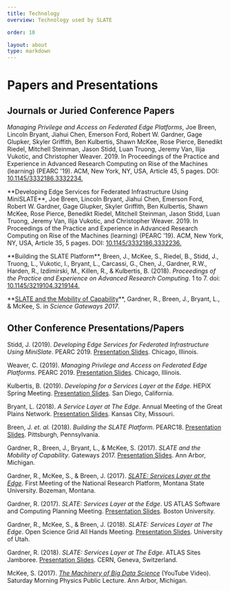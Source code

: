 ```yaml
---
title: Technology
overview: Technology used by SLATE

order: 10

layout: about
type: markdown
---
```


# Papers and Presentations 

## Journals or Juried Conference Papers

<p><i>Managing Privilege and Access on Federated Edge Platforms</i>,  Joe Breen, Lincoln Bryant, Jiahui Chen, Emerson Ford, Robert W. Gardner, Gage Glupker, Skyler Griffith, Ben Kulbertis, Shawn McKee, Rose Pierce, Benedikt Riedel, Mitchell Steinman, Jason Stidd, Luan Truong, Jeremy Van, Ilija Vukotic, and Christopher Weaver. 2019. In Proceedings of the Practice and Experience in Advanced Research Computing on Rise of the Machines (learning) (PEARC '19). ACM, New York, NY, USA, Article 45, 5 pages. DOI: <a href="https://doi.org/10.1145/3332186.3332234">10.1145/3332186.3332234.</a></p>
  
<p>**Developing Edge Services for Federated Infrastructure Using MiniSLATE**,   Joe Breen, Lincoln Bryant, Jiahui Chen, Emerson Ford, Robert W. Gardner, Gage Glupker, Skyler Griffith, Ben Kulbertis, Shawn McKee, Rose Pierce, Benedikt Riedel, Mitchell Steinman, Jason Stidd, Luan Truong, Jeremy Van, Ilija Vukotic, and Christopher Weaver. 2019. In Proceedings of the Practice and Experience in Advanced Research Computing on Rise of the Machines (learning) (PEARC '19). ACM, New York, NY, USA, Article 35, 5 pages. DOI: <a href=" https://doi.org/10.1145/3332186.3332236">10.1145/3332186.3332236.</a></p>

<p>**Building the SLATE Platform**, Breen, J., McKee, S., Riedel, B., Stidd, J., Truong, L., Vukotic, I., Bryant, L., Carcassi, G., Chen, J., Gardner, R.W., Harden, R., Izdimirski, M., Killen, R., & Kulbertis, B. (2018). <i>Proceedings of the Practice and Experience on Advanced Research Computing</i>. 1 to 7. doi: <a href="https://dl.acm.org/citation.cfm?doid=3219104.3219144">10.1145/3219104.3219144.</a></p>

<p>**<a href="https://drive.google.com/file/d/0BzgiYUsbrz2TWHkzNzBlbzJyXzg/view?usp=sharing">SLATE and the Mobility of Capability</a>**, Gardner, R., Breen, J., Bryant, L., & McKee, S. in <i>Science Gateways 2017</i>.</p>

## Other Conference Presentations/Papers

<p>Stidd, J. (2019). <i>Developing Edge Services for Federated Infrastructure Using MiniSlate</i>. PEARC 2019. <a href="https://docs.google.com/presentation/d/1lnbUeYe5fJgJmNFg3mKCqKkPSHGZAcaj_JsvwCvl4UI/edit#slide=id.g5df5dac487_0_0">Presentation Slides</a>. Chicago, Illinois.</p>

<p>Weaver, C. (2019). <i>Managing Privilege and Access on Federated Edge Platforms</i>. PEARC 2019. <a href="https://docs.google.com/presentation/d/1QkOjaj5X1vS3-OZ4VTDYSyt5hCFc8KP4FO7EBWxfKQk/edit#slide=id.p">Presentation Slides</a>. Chicago, Illinois.</p>

<p>Kulbertis, B. (2019). <i>Developing for a Services Layer at the Edge</i>. HEPiX Spring Meeting. <a href="https://docs.google.com/presentation/d/1MVUSRqvXkdcyMlXfqQX-QJGUUtpKr0A3W26mN8JbFEQ/">Presentation Slides</a>. San Diego, California.</p>

<p>Bryant, L. (2018). <i>A Service Layer at The Edge</i>. Annual Meeting of the Great Plains Network. <a href="https://docs.google.com/presentation/d/1f-zNlxWe0eZJM6zDGurcjAK5fKuxt_RRLP73u1rGpN0/edit#slide=id.p">Presentation Slides</a>. Kansas City, Missouri.</p>

<p>Breen, J. <i>et. al.</i> (2018). <i>Building the SLATE Platform</i>. PEARC18. <a href="https://docs.google.com/presentation/d/13F7BmDZkHi8K2LK_sbRJ8L-Ud-ieE0UbOnJumYLl6oU/edit?usp=sharing">Presentation Slides</a>. Pittsburgh, Pennsylvania.</p>

<p>Gardner, R., Breen, J., Bryant, L., & McKee, S. (2017). <i>SLATE and the Mobility of Capability</i>. Gateways 2017. <a href="https://docs.google.com/presentation/d/1VByoCc1OY-g5Ru1NB7--yX-SGLOTgoNF2rXLEekFdoA/edit?usp=sharing">Presentation Slides</a>. Ann Arbor, Michigan.</p>

<p>Gardner, R., McKee, S., & Breen, J. (2017). <i><a href="https://prp.ucsd.edu/presentations/nrp/S1.5%20Gardner_SLATE%20for%20NRP.pdf/at_download/file">SLATE: Services Layer at the Edge</a></i>. First Meeting of the National Research Platform, Montana State University. Bozeman, Montana.</p>

<p>Gardner, R. (2017). <i>SLATE: Services Layer at the Edge</i>. US ATLAS Software and Computing Planning Meeting. <a href="https://docs.google.com/presentation/d/1s24-P8tmpfJoYl4VyFr4KzuPczgms_LJFSQONut6Ngk/edit?usp=sharing">Presentation Slides</a>. Boston University.</p>

<p>Gardner, R., McKee, S., & Breen, J. (2018). <i>SLATE: Services Layer at The Edge</i>. Open Science Grid All Hands Meeting. <a href="https://indico.fnal.gov/event/15344/session/11/contribution/20/material/slides/0.link">Presentation Slides</a>. University of Utah.</p>

<p>Gardner, R. (2018). <i>SLATE: Services Layer at The Edge</i>. ATLAS Sites Jamboree. <a href="https://indico.cern.ch/event/692124/contributions/2899900/attachments/1612269/2561495/SLATE_for_ATLAS_Sites_Jamboree.pdf">Presentation Slides</a>. CERN, Geneva, Switzerland.</p>

<p>McKee, S. (2017). <i><a href="https://youtu.be/yPUNcStouj0">The Machinery of Big Data Science</a></i> (YouTube Video). Saturday Morning Physics Public Lecture. Ann Arbor, Michigan.</p>
